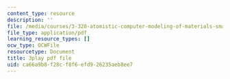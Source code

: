 ```yaml
---
content_type: resource
description: ''
file: /media/courses/3-320-atomistic-computer-modeling-of-materials-sma-5107-spring-2005/ca66a9b8f28cf8f6efd926235aeb8ee7_HcQ7bdBGbEs.pdf
file_type: application/pdf
learning_resource_types: []
ocw_type: OCWFile
resourcetype: Document
title: 3play pdf file
uid: ca66a9b8-f28c-f8f6-efd9-26235aeb8ee7
---
```

